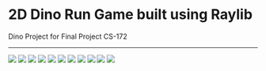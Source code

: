 # 2D Dino Run Game built using Raylib

Dino Project for Final Project CS-172

<hr/>
<img src="https://github.com/uwussimo/dino.cpp/blob/main/assets/Project%20Dino%20Run-1.png?raw=true" />
<img src="https://github.com/uwussimo/dino.cpp/blob/main/assets/Project%20Dino%20Run-2.png?raw=true" />
<img src="https://github.com/uwussimo/dino.cpp/blob/main/assets/Project%20Dino%20Run-3.png?raw=true" />
<img src="https://github.com/uwussimo/dino.cpp/blob/main/assets/Project%20Dino%20Run-4.png?raw=true" />
<img src="https://github.com/uwussimo/dino.cpp/blob/main/assets/Project%20Dino%20Run-5.png?raw=true" />
<img src="https://github.com/uwussimo/dino.cpp/blob/main/assets/Project%20Dino%20Run-6.png?raw=true" />
<img src="https://github.com/uwussimo/dino.cpp/blob/main/assets/Project%20Dino%20Run-7.png?raw=true" />
<img src="https://github.com/uwussimo/dino.cpp/blob/main/assets/Project%20Dino%20Run-8.png?raw=true" />
<img src="https://github.com/uwussimo/dino.cpp/blob/main/assets/Project%20Dino%20Run-9.png?raw=true" />
<img src="https://github.com/uwussimo/dino.cpp/blob/main/assets/Project%20Dino%20Run-10.png?raw=true" />
<img src="https://github.com/uwussimo/dino.cpp/blob/main/assets/Project%20Dino%20Run-11.png?raw=true" />
